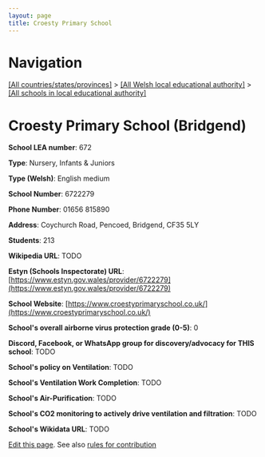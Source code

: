 ```yaml
---
layout: page
title: Croesty Primary School
---
```

# Navigation

[[All countries/states/provinces]](../../..) > [[All Welsh local educational authority]](../..) > [[All schools in local educational authority]](..)

# Croesty Primary School (Bridgend)

**School LEA number**: 672

**Type**: Nursery, Infants & Juniors

**Type (Welsh)**: English medium

**School Number**: 6722279

**Phone Number**: 01656 815890

**Address**: Coychurch Road, Pencoed, Bridgend, CF35 5LY

**Students**: 213

**Wikipedia URL**: TODO

**Estyn (Schools Inspectorate) URL**: [https://www.estyn.gov.wales/provider/6722279](https://www.estyn.gov.wales/provider/6722279)

**School Website**: [https://www.croestyprimaryschool.co.uk/](https://www.croestyprimaryschool.co.uk/)

**School's overall airborne virus protection grade (0-5)**: 0

**Discord, Facebook, or WhatsApp group for discovery/advocacy for THIS school**: TODO

**School's policy on Ventilation**: TODO

**School's Ventilation Work Completion**: TODO

**School's Air-Purification**: TODO

**School's CO2 monitoring to actively drive ventilation and filtration**: TODO

**School's Wikidata URL**: TODO




[Edit this page](https://github.com/VentilationProject/Wales/edit/prif/./Bridgend/Croesty_Primary_School.md). See also [rules for contribution](../../../contribution-rules/)